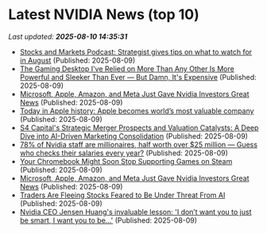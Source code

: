 # Latest NVIDIA News (top 10)
_Last updated: **2025-08-10 14:35:31**_

- [Stocks and Markets Podcast: Strategist gives tips on what to watch for in August](https://www.thestreet.com/investing/stocks/stocks-and-markets-podcast-strategist-gives-tips-on-what-to-watch-for-in-august) (Published: 2025-08-09)
- [The Gaming Desktop I've Relied on More Than Any Other Is More Powerful and Sleeker Than Ever — But Damn, It's Expensive](https://www.windowscentral.com/hardware/lenovo/lenovo-legion-tower-7i-gen-10-review) (Published: 2025-08-09)
- [Microsoft, Apple, Amazon, and Meta Just Gave Nvidia Investors Great News](https://biztoc.com/x/fd6d3396293858b7) (Published: 2025-08-09)
- [Today in Apple history: Apple becomes world’s most valuable company](https://www.cultofmac.com/apple-history/apple-most-valuable) (Published: 2025-08-09)
- [S4 Capital's Strategic Merger Prospects and Valuation Catalysts: A Deep Dive into AI-Driven Marketing Consolidation](https://www.ainvest.com/news/s4-capital-strategic-merger-prospects-valuation-catalysts-deep-dive-ai-driven-marketing-consolidation-2508/) (Published: 2025-08-09)
- [78% of Nvidia staff are millionaires, half worth over $25 million — Guess who checks their salaries every year?](https://www.livemint.com/companies/people/78-percent-of-jensen-huang-nvidia-staff-are-millionaires-half-worth-over-25-million-who-checks-their-salaries-every-year-11754743368917.html) (Published: 2025-08-09)
- [Your Chromebook Might Soon Stop Supporting Games on Steam](https://www.gadgets360.com/laptops/news/google-steam-for-chromebook-beta-programme-support-ending-2026-report-9052970) (Published: 2025-08-09)
- [Microsoft, Apple, Amazon, and Meta Just Gave Nvidia Investors Great News](https://consent.yahoo.com/v2/collectConsent?sessionId=1_cc-session_ccb1cac3-caa9-49a8-b29c-25480376aad2) (Published: 2025-08-09)
- [Traders Are Fleeing Stocks Feared to Be Under Threat From AI](https://finance.yahoo.com/news/traders-fleeing-stocks-feared-under-130001182.html) (Published: 2025-08-09)
- [Nvidia CEO Jensen Huang's invaluable lesson: 'I don’t want you to just be smart, I want you to be...'](https://economictimes.indiatimes.com/news/new-updates/nvidia-ceo-jensen-huangs-invaluable-lesson-i-dont-want-you-to-just-be-smart-i-want-you-to-be-/articleshow/123204742.cms) (Published: 2025-08-09)
